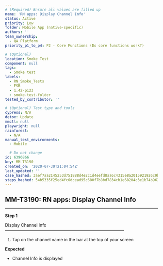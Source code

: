 ```yaml
---
# (Required) Ensure all values are filled up
name: 'RN apps: Display Channel Info'
status: Active
priority: Low
folder: Mobile App (native-specific)
authors: ''
team_ownership:
  - QA Platform
priority_p1_to_p4: P2 - Core Functions (Do core functions work?)

# (Optional)
location: Smoke Test
component: null
tags:
  - Smoke test
labels:
  - RN_Smoke_Tests
  - ESR
  - 1.42-p123
  - smoke-test-folder
tested_by_contributor: ''

# (Optional) Test type and tools
cypress: N/A
detox: Update
mmctl: null
playwright: null
rainforest:
  - N/A
manual_test_environments:
  - Mobile

  # Do not change
id: 6396866
key: MM-T3190
created_on: '2020-07-30T21:04:54Z'
last_updated: ''
case_hashed: 3aef7aa2145253d751888d4e2c1d4eefd8aa6c4315e8a2015921926c9bee2b1e06449ac62bf6a7a37957fbd6217d8aae
steps_hashed: 54b5335f25ed4fc6dcead95c680f7b8bd7834cb1e68204c3e1b74b962f1d8002159553f7abe4b5d7773c9e312ceae9b6
---
```


<!-- (Auto-generated) Based on frontmatter's "key" and "name" -->

## MM-T3190: RN apps: Display Channel Info

---

**Step 1**

Display Channel Info\
————————————————————————————

1. Tap on the channel name in the bar at the top of your screen

**Expected**

- Channel Info is displayed

